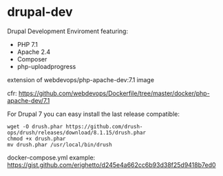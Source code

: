 # drupal-dev
Drupal Development Enviroment featuring:

 - PHP 7.1  
 - Apache 2.4
 - Composer
 - php-uploadprogress

extension of webdevops/php-apache-dev:7.1 image

cfr: https://github.com/webdevops/Dockerfile/tree/master/docker/php-apache-dev/7.1

For Drupal 7 you can easy install the last release compatible:

    wget -O drush.phar https://github.com/drush-ops/drush/releases/download/8.1.15/drush.phar  
    chmod +x drush.phar  
    mv drush.phar /usr/local/bin/drush

docker-compose.yml example:
https://gist.github.com/erighetto/d245e4a662cc6b93d38f25d9418b7ed0
